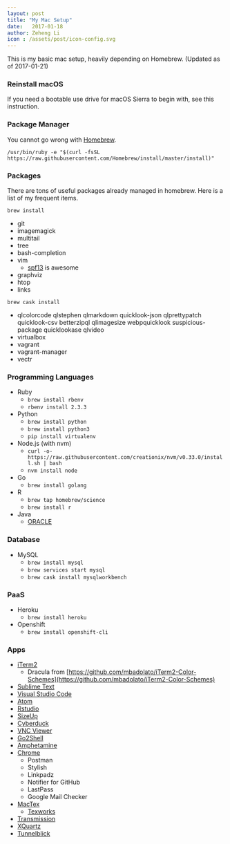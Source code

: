 ```yaml
---
layout: post
title: "My Mac Setup"
date:   2017-01-18
author: Zeheng Li
icon : /assets/post/icon-config.svg
---
```


This is my basic mac setup, heavily depending on Homebrew. (Updated as of 2017-01-21)

### Reinstall macOS

If you need a bootable use drive for macOS Sierra to begin with, see this instruction.

<script src="https://gist.github.com/zehengl/78882986e17766240653052adb9be0a0.js"></script>

### Package Manager

You cannot go wrong with [Homebrew](http://brew.sh/).

```/usr/bin/ruby -e "$(curl -fsSL https://raw.githubusercontent.com/Homebrew/install/master/install)"```

### Packages

There are tons of useful packages already managed in homebrew. Here is a list of my frequent items.

```brew install```

* git
* imagemagick
* multitail
* tree
* bash-completion
* vim
	* [spf13](https://github.com/spf13/spf13-vim) is awesome
* graphviz
* htop
* links

```brew cask install```

* qlcolorcode qlstephen qlmarkdown quicklook-json qlprettypatch quicklook-csv betterzipql qlimagesize webpquicklook suspicious-package quicklookase qlvideo
* virtualbox
* vagrant
* vagrant-manager
* vectr

### Programming Languages

* Ruby
	* ```brew install rbenv```
	* ```rbenv install 2.3.3```
* Python
	* ```brew install python```
	* ```brew install python3```
	* ```pip install virtualenv```
* Node.js (with nvm)
	* ```curl -o- https://raw.githubusercontent.com/creationix/nvm/v0.33.0/install.sh | bash```
	* ```nvm install node```
* Go
	* ```brew install golang```
* R
	* ```brew tap homebrew/science```
	* ```brew install r```
* Java
	* [ORACLE](http://www.oracle.com/technetwork/java/javase/downloads/index.html)

### Database

* MySQL
	* ```brew install mysql```
	* ```brew services start mysql```
	* ```brew cask install mysqlworkbench```

### PaaS

* Heroku
	* ```brew install heroku```
* Openshift
	* ```brew install openshift-cli```

### Apps

* [iTerm2](https://www.iterm2.com/downloads.html)
	* Dracula from [https://github.com/mbadolato/iTerm2-Color-Schemes](https://github.com/mbadolato/iTerm2-Color-Schemes)
* [Sublime Text](https://www.sublimetext.com/)
* [Visual Studio Code](https://code.visualstudio.com/)
* [Atom](https://atom.io/)
* [Rstudio](https://www.rstudio.com/)
* [SizeUp](http://www.irradiatedsoftware.com/sizeup/)
* [Cyberduck](https://cyberduck.io/)
* [VNC Viewer](https://www.realvnc.com/download/viewer/)
* [Go2Shell](http://zipzapmac.com/go2shell)
* [Amphetamine](https://itunes.apple.com/ca/app/amphetamine/id937984704)
* [Chrome](https://www.google.com/chrome/)
	* Postman
	* Stylish
	* Linkpadz
	* Notifier for GitHub
	* LastPass
	* Google Mail Checker
* [MacTex](https://tug.org/mactex/)
	* [Texworks](https://github.com/TeXworks/texworks)
* [Transmission](https://transmissionbt.com/)
* [XQuartz](https://www.xquartz.org/)
* [Tunnelblick](https://tunnelblick.net/)
